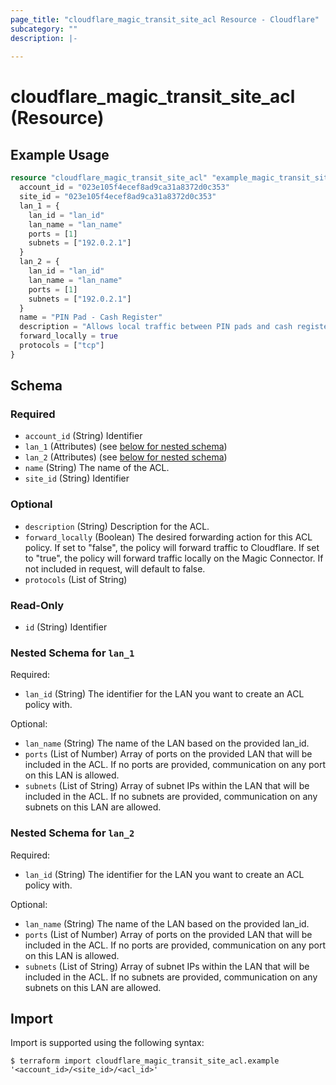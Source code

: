 ```yaml
---
page_title: "cloudflare_magic_transit_site_acl Resource - Cloudflare"
subcategory: ""
description: |-
  
---
```


# cloudflare_magic_transit_site_acl (Resource)



## Example Usage

```terraform
resource "cloudflare_magic_transit_site_acl" "example_magic_transit_site_acl" {
  account_id = "023e105f4ecef8ad9ca31a8372d0c353"
  site_id = "023e105f4ecef8ad9ca31a8372d0c353"
  lan_1 = {
    lan_id = "lan_id"
    lan_name = "lan_name"
    ports = [1]
    subnets = ["192.0.2.1"]
  }
  lan_2 = {
    lan_id = "lan_id"
    lan_name = "lan_name"
    ports = [1]
    subnets = ["192.0.2.1"]
  }
  name = "PIN Pad - Cash Register"
  description = "Allows local traffic between PIN pads and cash register."
  forward_locally = true
  protocols = ["tcp"]
}
```

<!-- schema generated by tfplugindocs -->
## Schema

### Required

- `account_id` (String) Identifier
- `lan_1` (Attributes) (see [below for nested schema](#nestedatt--lan_1))
- `lan_2` (Attributes) (see [below for nested schema](#nestedatt--lan_2))
- `name` (String) The name of the ACL.
- `site_id` (String) Identifier

### Optional

- `description` (String) Description for the ACL.
- `forward_locally` (Boolean) The desired forwarding action for this ACL policy. If set to "false", the policy will forward traffic to Cloudflare. If set to "true", the policy will forward traffic locally on the Magic Connector. If not included in request, will default to false.
- `protocols` (List of String)

### Read-Only

- `id` (String) Identifier

<a id="nestedatt--lan_1"></a>
### Nested Schema for `lan_1`

Required:

- `lan_id` (String) The identifier for the LAN you want to create an ACL policy with.

Optional:

- `lan_name` (String) The name of the LAN based on the provided lan_id.
- `ports` (List of Number) Array of ports on the provided LAN that will be included in the ACL. If no ports are provided, communication on any port on this LAN is allowed.
- `subnets` (List of String) Array of subnet IPs within the LAN that will be included in the ACL. If no subnets are provided, communication on any subnets on this LAN are allowed.


<a id="nestedatt--lan_2"></a>
### Nested Schema for `lan_2`

Required:

- `lan_id` (String) The identifier for the LAN you want to create an ACL policy with.

Optional:

- `lan_name` (String) The name of the LAN based on the provided lan_id.
- `ports` (List of Number) Array of ports on the provided LAN that will be included in the ACL. If no ports are provided, communication on any port on this LAN is allowed.
- `subnets` (List of String) Array of subnet IPs within the LAN that will be included in the ACL. If no subnets are provided, communication on any subnets on this LAN are allowed.

## Import

Import is supported using the following syntax:

```shell
$ terraform import cloudflare_magic_transit_site_acl.example '<account_id>/<site_id>/<acl_id>'
```

